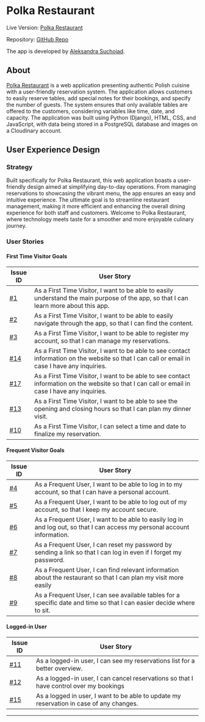 # Polka Restaurant

Live Version: [Polka Restaurant](#)


Repository: [GitHub Repo](https://github.com/aleksandrasucho/polish-restaurant)

The app is developed by [Aleksandra Suchojad](https://github.com/aleksandrasucho).


## About

[Polka Restaurant](#) is a web application presenting authentic Polish cuisine with a user-friendly reservation system. The application allows customers to easily reserve tables, add special notes for their bookings, and specify the number of guests. The system ensures that only available tables are offered to the customers, considering variables like time, date, and capacity. The application was built using Python (Django), HTML, CSS, and JavaScript, with data being stored in a PostgreSQL database and images on a Cloudinary account.

## User Experience Design

### Strategy

Built specifically for Polka Restaurant, this web application boasts a user-friendly design aimed at simplifying day-to-day operations. From managing reservations to showcasing the vibrant menu, the app ensures an easy and intuitive experience. The ultimate goal is to streamline restaurant management, making it more efficient and enhancing the overall dining experience for both staff and customers. Welcome to Polka Restaurant, where technology meets taste for a smoother and more enjoyable culinary journey.

### User Stories

#### **First Time Visitor Goals**

| Issue ID    | User Story |
|-------------|-------------|
|[#1](https://github.com/aleksandrasucho/polish-restaurant/issues/1)| As a First Time Visitor, I want to be able to easily understand the main purpose of the app, so that I can learn more about this app. |
|[#2](https://github.com/aleksandrasucho/polish-restaurant/issues/2)|As a First Time Visitor, I want to be able to easily navigate through the app, so that I can find the content.|
|[#3](https://github.com/aleksandrasucho/polish-restaurant/issues/3)|As a First Time Visitor, I want to be able to register my account, so that I can manage my reservations.|
|[#14](https://github.com/aleksandrasucho/polish-restaurant/issues/14)|As a First Time Visitor, I want to be able to see contact information on the website so that I can call or email in case I have any inquiries.|
|[#17](https://github.com/aleksandrasucho/polish-restaurant/issues/17)|As a First Time Visitor, I want to be able to see contact information on the website so that I can call or email in case I have any inquiries.|
|[#13](https://github.com/aleksandrasucho/polish-restaurant/issues/13)|As a First Time Visitor, I want to be able to see the opening and closing hours so that I can plan my dinner visit.|
|[#10](https://github.com/aleksandrasucho/polish-restaurant/issues/10)|As a First Time Visitor, I can select a time and date to finalize my reservation.|

#### **Frequent Visitor Goals**

| Issue ID    | User Story |
|-------------|-------------|
|[#4](https://github.com/aleksandrasucho/polish-restaurant/issues/4)|As a Frequent User, I want to be able to log in to my account, so that I can have a personal account.|
|[#5](https://github.com/aleksandrasucho/polish-restaurant/issues/5)|As a Frequent User, I want to be able to log out of my account, so that I keep my account secure.|
|[#6](https://github.com/aleksandrasucho/polish-restaurant/issues/6)|As a Frequent User, I want to be able to easily log in and log out, so that I can access my personal account information.|
|[#7](https://github.com/aleksandrasucho/polish-restaurant/issues/7)|As a Frequent User, I can reset my password by sending a link so that I can log in even if I forget my password.|
|[#8](https://github.com/aleksandrasucho/polish-restaurant/issues/8)|As a Frequent User, I can find relevant information about the restaurant so that I can plan my visit more easily|
|[#9](https://github.com/aleksandrasucho/polish-restaurant/issues/9)|As a Frequent User, I can see available tables for a specific date and time so that I can easier decide where to sit.|

#### **Logged-in User**
| Issue ID    | User Story |
|-------------|-------------|
|[#11](https://github.com/aleksandrasucho/polish-restaurant/issues/11)|As a logged-in user, I can see my reservations list for a better overview.|
|[#12](https://github.com/aleksandrasucho/polish-restaurant/issues/12)|As a logged-in user, I can cancel reservations so that I have control over my bookings|
|[#15](https://github.com/aleksandrasucho/polish-restaurant/issues/15)|As a logged in user, I want to be able to update my reservation in case of any changes.|

---


